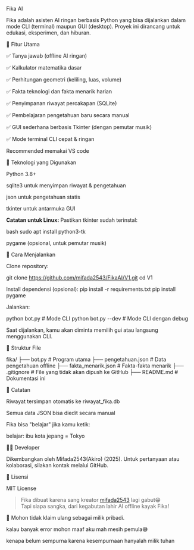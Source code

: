 Fika AI

Fika adalah asisten AI ringan berbasis Python yang bisa dijalankan dalam mode CLI (terminal) maupun GUI (desktop). Proyek ini dirancang untuk edukasi, eksperimen, dan hiburan.

🎯 Fitur Utama

✅ Tanya jawab (offline AI ringan)

✅ Kalkulator matematika dasar

✅ Perhitungan geometri (keliling, luas, volume)

✅ Fakta teknologi dan fakta menarik harian

✅ Penyimpanan riwayat percakapan (SQLite)

✅ Pembelajaran pengetahuan baru secara manual

✅ GUI sederhana berbasis Tkinter (dengan pemutar musik)

✅ Mode terminal CLI cepat & ringan

Recommended memakai VS code

🧠 Teknologi yang Digunakan

Python 3.8+

sqlite3 untuk menyimpan riwayat & pengetahuan

json untuk pengetahuan statis

tkinter untuk antarmuka GUI

**Catatan untuk Linux:**
Pastikan tkinter sudah terinstal:

bash
sudo apt install python3-tk


pygame (opsional, untuk pemutar musik)

🔧 Cara Menjalankan

Clone repository:

git clone https://github.com/mifada2543/FikaAI/V1.git
cd V1

Install dependensi (opsional):
pip install -r requirements.txt
pip install pygame

Jalankan:

python bot.py          # Mode CLI
python bot.py --dev    # Mode CLI dengan debug

Saat dijalankan, kamu akan diminta memilih gui atau langsung menggunakan CLI.

📂 Struktur File

fika/
├── bot.py     # Program utama
├── pengetahuan.json  # Data pengetahuan offline
├── fakta_menarik.json # Fakta-fakta menarik
├── .gitignore  # File yang tidak akan dipush ke GitHub
├── README.md   # Dokumentasi ini

📌 Catatan

Riwayat tersimpan otomatis ke riwayat_fika.db

Semua data JSON bisa diedit secara manual

Fika bisa "belajar" jika kamu ketik:

belajar: ibu kota jepang = Tokyo

🧑‍💻 Developer

Dikembangkan oleh Mifada2543(Akiro) (2025). Untuk pertanyaan atau kolaborasi, silakan kontak melalui GitHub.

📄 Lisensi

MIT License

> Fika dibuat karena sang kreator [mifada2543](https://github.com/mifada2543) lagi gabut😁  
> Tapi siapa sangka, dari kegabutan lahir AI offline kayak Fika!

📌 Mohon tidak klaim ulang sebagai milik pribadi.

kalau banyak error mohon maaf aku mah mesih pemula😅

kenapa belum sempurna karena kesempurnaan hanyalah milik tuhan
